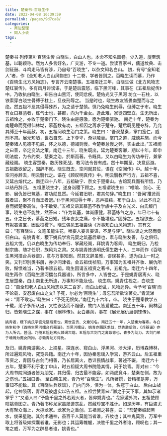 ```yaml
---
title: 楚秦书-百晓生传
date: 2022-04-08 16:39:59
permalink: /pages/9d7ca8/
categories:
  - 周边整理
  - 同人小说
tags:
  - 
---
```

楚秦书
列传第X-百晓生传
    白晓生，白山人也，本命不知名画卷。少入道，旋至筑基，以聪颖称。然为人多言好名，广交游，不专一道。尝读百家书，儒道坟典、击剑钲鼓、斗鸡走马皆有涉，乃自号“百晓生”，以杂文知名白山。
    初，有号“全知老人”者，作《全知老人白山风物志》十二卷，学者皆则之。百晓生读而慕，乃作《百晓生北方风物志》，专言齐云南楚事。五祖南迁三年，白晓生做《北方风物志楚红裳传》，多有风月诽谤语，于是楚后震怒，临下黑河峰，其事在《五祖后妃传》中。乃收执白晓生，布告白山黑河，使同忿疾。楚佑光又于黑河    坊立一石柱，以铁索穿白晓生骨缚于柱上，旦夜刑辱之。
当是时也，晓生故友皆畏南楚而与之绝。然五祖不忍其侵辱殊烈，为之请于楚慎。慎乃免晓生刑辱，但缚之于市。晓生有女曰慕菡者，练气士也，甚都，向为千金女。逢此难，家徒四壁立，生无所出，五祖怜之，亦收于楚秦门下。晓生由是感激，愿为楚秦驱驰。
    南迁十年，楚秦为南楚命而竞得仙林坳，慕菡数有功，五祖因之再求于楚夺。楚后既见楚夺辞，乃允其缚至十年而赦。初，五祖问晓生治门之策。晓生曰：“吾观楚秦，掌门宽仁，威刑不肃。展元短陋，世石自恣，上下尊卑，渐以陵替。掌门之道，威德并施，而今楚秦诸人见德不见威，怀之以德，德竭则慢。今楚秦怠慢之弊，实由此出。”五祖闻之曰善，卒定变法之策。南迁十三年，晓生既出，延为楚秦客卿，期以十年。即申明法度，为令约束，楚秦之治，於斯而著。令既具，又以白晓生为传功奉行，兼掌藏经阁。
    晓生客楚秦，数历殊死战，教习法令皆有成。然十年期至，决意远游。五祖数欲留之，固辞不就。晓生既去，空问就其位，语在《空闻传》中。越十年，空问亦辞去，明云翳代之。语在《顾叹明真传》中。明云翳教严行方，五祖不喜，又延古熔代之。南迁四十八年，五祖破宁、奈文于楚秦山。古熔观兵而有所悟，乃以结丹辞归。
    五祖思晓生才，遂身诣稷下顾之。五祖谓晓生曰：“唯喻、剑心、无影、展仇皆已筑基，君功勋显然。今延君旧职，君其勿辞。”晓生曰：“吾闻‘推贤而戴者进，聚不肖而王者退。’仆于黑河见辱十年，恶声狼藉，布于白山。以此不肖之身而据楚秦高位，仆不敢受。”五祖又语其慕菡不教学族中子及白光义、白氏叛门事，晓生悲不能胜，然答曰：“仆为筑基，体尚康健，慕菡练气之身，年已七十有五。仆之日长，慕菡之日短。残年丧女之痛，仆不能堪也。”固辞之。五祖欲去，会有姒毐盗宝，因盘桓稷下。晓生偶见五祖尝读《万事知白山风物志》，其有文曰：“有百晓生，文笔虽能生花，唯妄人妄言妄语，不足与评”。晓生读之大怒而竟归白山。有姚青者，稷下姚氏学宫元婴之筑基后辈也，素与晓生友善，与之俱归。五祖大悦，仍以白晓生为传功奉行、掌藏经阁，拜姚青为客卿。 晓生既归，乃检制宗族、随才任职，族风为之肃。又与姚青拣选明氏儒生数十人，三年而作《百晓生黑河擂台兵器谱》，意与万事知剧。然其文辞虽雅，谬误甚多，遂为白山一时之笑。又刊印别类书册，亦少问津者。会五祖伐祯阳，万事知为五祖并齐妆、展仇所败，惭愤难当，乃著书谤五祖。晓生因请五祖资之著书，五祖允。南迁六十四年，晓生再作《百晓生黑河擂台兵器谱》，所言多中，人皆誉之。于是姚青居离火、晓生居楚秦，白山南北无所遗，万事知不能及也。
    晓生病，姚青往视之，白晓生曰：”自全知老人白山风物志以来二百岁，而白山纷乱，风物迥异。今予号‘百晓’而不论载，安忍废白山之文? 予死，尔必为‘百晓生’；毋忘吾所欲论著矣。”青流涕曰：“青不敢忘。”晓生曰：“予死无恨矣。”南迁九十六年，卒。
    晓生于楚秦教学五十载，弟子多所从出，又性诙达而不踞傲，故门人皆爱戴之。南迁五十年，阚林回归，皆赖晓生之谋，事在《阚林传》。女白慕菡，事在《展元展仇展剑锋传》。

    姚青者，稷下姚氏学宫元婴后辈也，累世富贵、文章知名。南迁五十一年，入楚秦为客卿。与白晓生初作《百晓生黑河擂台兵器谱》。至黑河擂日，姚青亦踊跃求战，然先胜后败，《兵器谱》亦为人所讥，甚沮。乃随五祖赴离火城谒古熔。五祖与古剑门之禽姒毐也，青多为助力。古剑门弟子魂魄为魔女所拘，亦赖青助方得免。
及归，姚青南游离火、上摘星、探连水、窥白山、浮黑河、涉大泽，历博森博林，所过遍观风物，究览典籍。南迁六十年，因协秦思瑶入学宫，游齐云山。后五祖重币资之，青因与古剑门相善，乃长居离火，悉详民情战事，著述不辍。
    南迁六十五年，楚秦不利于北丁申山，时五祖疑大周书院隐其情，问于姚青。青对曰：“今大周书院同道者皆为朋党，其归儒、归古最不能容，如两虎竞斗，楚秦在侧，故为之伤也。”五祖曰善。
    至白晓生死，青乃号“百晓生”。凡所著撰，皆精核是非，万事知不能敌。其《百晓生兵器谱》，门内门外，俱为一体，名冠于白山。
后白山战起，化神陨落，青尽窥彼虚实以告五祖。五祖尝赞青曰:”卿之于天下事，其如示诸掌乎？“又语人曰:”予能千里之外若观火者，皆仰姚青也。”
龙家遁外海，五祖使顾叹姚青图之。青乃著书称龙家虽屡遭丧乱，然藏珍宝不胜计。如是历年，有巨盗尤大有聚众海上，大掠龙家。龙家为之重创。五祖闻之甚喜，曰：“吾楚秦崛起黑水，俊采星驰。其剑术通神，虽百千人莫能当者谁，齐妆也；其神鬼莫测，万军中取上将首级如探囊者谁，无影也；其运筹帷幄，决胜千里之外者谁，顾叹也；其一笔之威，万军为之辟易者谁，姚青也。”
